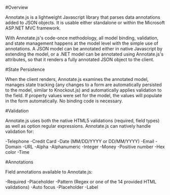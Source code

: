 #Overview

Annotate.js is a lightweight Javascript library that parses data annotations added to JSON objects. It is usable either standalone or within the Microsoft ASP.NET MVC framework.

With Annotate.js's code-once methodology, all model binding, validation, and state management happens at the model level with the simple use of annotations. A JSON model can be annotated either in native Javascript by extending the model, or a .NET model can be annotated using Annotate.js's attributes, so that it renders a fully annotated JSON object to the client.

#State Persistence

When the client renders, Annotate.js examines the annotated model, manages state tracking (any changes to a form are automatically persisted to the model, similar to Knockout.js) and automatically applies validation to the field. If property values were set for the model, the values will populate in the form automatically. No binding code is necessary.

#Validation

Annotate.js uses both the native HTML5 validations (required, field types) as well as option regular expressions. Annotate.js can natively handle validation for:

-Telephone
-Credit Card
-Date (MM/DD/YYYY or DD/MM/YYYY)
-Email
-Domain
-URL
-Alpha
-Alphanumeric
-Integer
-Money
-Positive number
-Hex color
-Time

#Annotations

Field annotations available to Annotate.js:

-Required
-Placeholder
-Pattern (Regex or one of the 14 provided HTML validations)
-Auto focus
-Placeholder
-Label
